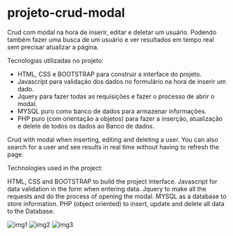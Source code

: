 # projeto-crud-modal
Crud com modal na hora de inserir, editar e deletar um usuário. Podendo também fazer uma busca de um usuário e ver resultados em tempo real sem precisar atualizar a página.

Tecnologias utilizadas no projeto:
- HTML, CSS e BOOTSTRAP para construir a interface do projeto.
- Javascript para validação dos dados no formulário na hora de inserir um dado.
- Jquery para fazer todas as requisições e fazer o processo de abrir o modal.
- MYSQL puro como banco de dados para armazenar informações.
- PHP puro (com orientação a objetos) para fazer a inserção, atualização e delete de todos os dados ao Banco de dados.


Crud with modal when inserting, editing and deleting a user. You can also search for a user and see results in real time without having to refresh the page.

Technologies used in the project:

HTML, CSS and BOOTSTRAP to build the project interface.
Javascript for data validation in the form when entering data.
Jquery to make all the requests and do the process of opening the modal.
MYSQL as a database to store information.
PHP (object oriented) to insert, update and delete all data to the Database.

![img1](https://user-images.githubusercontent.com/82241726/143782680-855dede8-be69-4615-9071-3c418e46e890.png)
![img2](https://user-images.githubusercontent.com/82241726/143782683-6c055e8b-8063-4130-a4e6-87b57b4e24a9.png)
![img3](https://user-images.githubusercontent.com/82241726/143782888-e4ed8405-66fb-4ea6-a992-6add83855270.png)
